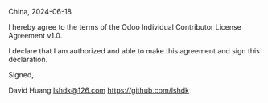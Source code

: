 China, 2024-06-18

I hereby agree to the terms of the Odoo Individual Contributor License
Agreement v1.0.

I declare that I am authorized and able to make this agreement and sign this
declaration.

Signed,

David Huang lshdk@126.com https://github.com/lshdk
